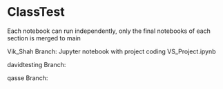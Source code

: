# ClassTest

Each notebook can run independently, only the final notebooks of each section is merged to main

Vik_Shah Branch:
  Jupyter notebook with project coding VS_Project.ipynb

davidtesting Branch:

qasse Branch:
